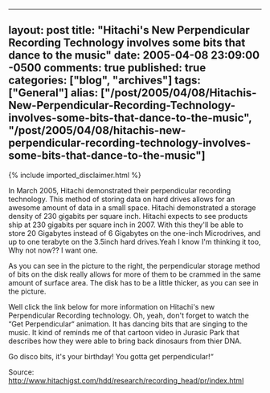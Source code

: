  ---
  layout: post
  title: "Hitachi's New Perpendicular Recording Technology involves some bits that dance to the music"
  date: 2005-04-08 23:09:00 -0500
  comments: true
  published: true
  categories: ["blog", "archives"]
  tags: ["General"]
  alias: ["/post/2005/04/08/Hitachis-New-Perpendicular-Recording-Technology-involves-some-bits-that-dance-to-the-music", "/post/2005/04/08/hitachis-new-perpendicular-recording-technology-involves-some-bits-that-dance-to-the-music"]
  ---
<!-- more -->
{% include imported_disclaimer.html %}
<p>In March 2005, Hitachi demonstrated their perpendicular recording technology. This method of storing data on hard drives allows for an awesome amount of data in a small space. Hitachi demonstrated a storage density of 230 gigabits per square inch. Hitachi expects to see products ship at 230 gigabits per square inch in 2007. With this they'll be able to store 20 Gigabytes instead of 6 Gigabytes on the one-inch Microdrives, and up to one terabyte on the 3.5inch hard drives.Yeah I know I'm thinking it too, Why not now?? I want one.</p>
<p>As you can see in the picture to the right, the perpendicular storage method of bits on the disk really allows for more of them to be crammed in the same amount of surface area. The disk has to be a little thicker, as you can see in the picture.</p>
<p>Well click the link below for more information on Hitachi's new Perpendicular Recording technology. Oh, yeah, don't forget to watch the &ldquo;Get Perpendicular&ldquo; animation. It has dancing bits that are singing to the music. It kind of reminds me of that cartoon video in Jurasic Park that describes how they were able to bring back dinosaurs from thier DNA.</p>
<p>Go disco bits, it's your birthday! You gotta get perpendicular!&ldquo;</p>
<p>Source: <a href="http://www.hitachigst.com/hdd/research/recording_head/pr/index.html">http://www.hitachigst.com/hdd/research/recording_head/pr/index.html</a></p>
